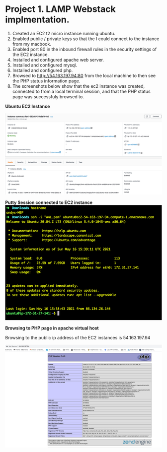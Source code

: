 # Project 1. LAMP Webstack implmentation.

1. Created an EC2 t2 micro instance running ubuntu.
2. Enabled public / private keys so that the I could connect to the instance from my macbook.
3. Enabled port 80 in the inbound firewall rules in the security settings of the EC2 instance.
4. Installed and configured apache web server.
5. Installed and configured mysql.
6. Installed and configured php.
7. Browsed to http://54.163.197.94:80 from the local machine to then see the PHP status information page.
8. The screenshots below show that the ec2 instance was created, connected to from a local terminal session,
   and that the PHP status page was successfuly browsed to. 

**Ubuntu EC2 Instance**

![](EC2.jpg)

**Putty Session connected to EC2 instance**
![](puttySession.jpg)

**Browsing to PHP page in apache virtual host**

Browsing to the  public ip address of the EC2 instances is 54.163.197.94

![](php.jpg)

